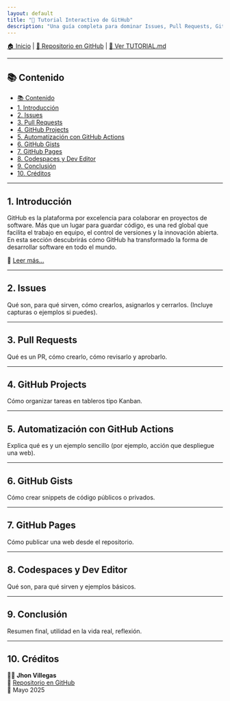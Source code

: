 ```yaml
---
layout: default
title: "📘 Tutorial Interactivo de GitHub"
description: "Una guía completa para dominar Issues, Pull Requests, GitHub Pages y más"
---
```


[🏠 Inicio](./index.md) | [📁 Repositorio en GitHub](https://github.com/JhoJha/TUTORIAL-GITHUB) | [📘 Ver TUTORIAL.md](./TUTORIAL.md)

---

## 📚 Contenido

- [📚 Contenido](#-contenido)
- [1. Introducción](#1-introducción)
- [2. Issues](#2-issues)
- [3. Pull Requests](#3-pull-requests)
- [4. GitHub Projects](#4-github-projects)
- [5. Automatización con GitHub Actions](#5-automatización-con-github-actions)
- [6. GitHub Gists](#6-github-gists)
- [7. GitHub Pages](#7-github-pages)
- [8. Codespaces y Dev Editor](#8-codespaces-y-dev-editor)
- [9. Conclusión](#9-conclusión)
- [10. Créditos](#10-créditos)

---

## 1. Introducción

GitHub es la plataforma por excelencia para colaborar en proyectos de software. Más que un lugar para guardar código, es una red global que facilita el trabajo en equipo, el control de versiones y la innovación abierta. En esta sección descubrirás cómo GitHub ha transformado la forma de desarrollar software en todo el mundo.

🔗 [Leer más...](docs/introduccion.md)

---

## 2. Issues

Qué son, para qué sirven, cómo crearlos, asignarlos y cerrarlos. (Incluye capturas o ejemplos si puedes).

---

## 3. Pull Requests

Qué es un PR, cómo crearlo, cómo revisarlo y aprobarlo.

---

## 4. GitHub Projects

Cómo organizar tareas en tableros tipo Kanban.

---

## 5. Automatización con GitHub Actions

Explica qué es y un ejemplo sencillo (por ejemplo, acción que despliegue una web).

---

## 6. GitHub Gists

Cómo crear snippets de código públicos o privados.

---

## 7. GitHub Pages

Cómo publicar una web desde el repositorio.

---

## 8. Codespaces y Dev Editor

Qué son, para qué sirven y ejemplos básicos.

---

## 9. Conclusión

Resumen final, utilidad en la vida real, reflexión.

---

## 10. Créditos

👨‍💻 **Jhon Villegas**  
🔗 [Repositorio en GitHub](https://github.com/JhoJha/TUTORIAL-GITHUB)  
📅 Mayo 2025
